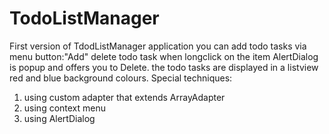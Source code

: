 # TodoListManager
First version of TdodListManager application
you can add todo tasks via menu button:"Add"
delete todo task when longclick on the item
AlertDialog is popup and offers you to
Delete. 
the todo tasks are displayed in a listview
red and blue background colours.
Special techniques: 
1. using custom adapter that extends ArrayAdapter
2. using context menu
3. using AlertDialog
